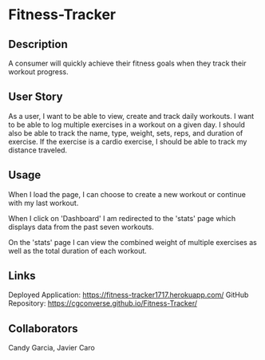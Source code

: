 # Fitness-Tracker

## Description

A consumer will quickly achieve their fitness goals when they track their workout progress.

## User Story

As a user, I want to be able to view, create and track daily workouts. I want to be able to log multiple exercises in a workout on a given day. I should also be able to track the name, type, weight, sets, reps, and duration of exercise. If the exercise is a cardio exercise, I should be able to track my distance traveled.

## Usage

When I load the page, I can choose to create a new workout or continue with my last workout.

When I click on 'Dashboard' I am redirected to the 'stats' page which displays data from the past seven workouts.

On the 'stats' page I can view the combined weight of multiple exercises as well as the total duration of each workout.

## Links

Deployed Application: https://fitness-tracker1717.herokuapp.com/
GitHub Repository:    https://cgconverse.github.io/Fitness-Tracker/

## Collaborators

Candy Garcia, 
Javier Caro